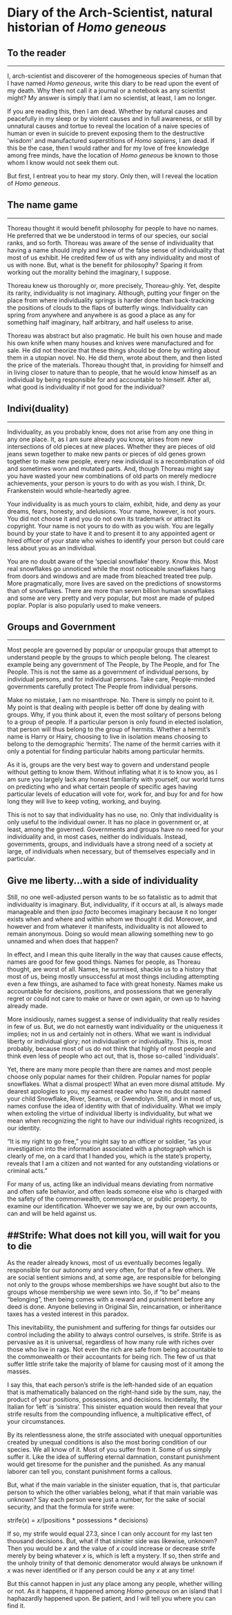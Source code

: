 # Diary of the Arch-Scientist, natural historian of *Homo geneous*	
## To the reader
-----I, arch-scientist and discoverer of the homogeneous species of human that I have named *Homo geneous*, write this diary to be read upon the event of my death. Why then not call it a journal or a notebook as any scientist might? My answer is simply that I am no scientist, at least, I am no longer.	If you are reading this, then I am dead. Whether by natural causes and peacefully in my sleep or by violent causes and in full awareness, or still by unnatural causes and tortue to reveal the location of a naive species of human or even in suicide to prevent exposing them to the destructive 'wisdom' and manufactured superstitions of *Homo sapiens*, I am dead. If this be the case, then I would rather and for my love of free knowledge among free minds, have the location of *Homo geneous* be known to those whom I know would not seek them out.
But first, I entreat you to hear my story. Only then, will I reveal the location of *Homo geneous*.
## The name game-----Thoreau thought it would benefit philosophy for people to have no names. He preferred that we be understood in terms of our species, our social ranks, and so forth. Thoreau was aware of the sense of individuality that having a name should imply and knew of the false sense of individuality that most of us exhibit. He credited few of us with any individuality and most of us with none. But, what is the benefit for philosophy? Sparing it from working out the morality behind the imaginary, I suppose.
	Thoreau knew us thoroughly or, more precisely, Thoreau-ghly. Yet, despite its rarity, individuality is not imaginary. Although, putting your finger on the place from where individuality springs is harder done than back-tracking the positions of clouds to the flaps of butterfly wings. Individuality can spring from anywhere and anywhere is as good a place as any for something half imaginary, half arbitrary, and half useless to arise. Thoreau was abstract but also pragmatic. He built his own house and made his own knife when many houses and knives were manufactured and for sale. He did not theorize that these things should be done by writing about them in a utopian novel. No. He did them, wrote about them, and then listed the price of the materials. Thoreau thought that, in providing for himself and in living closer to nature than to people, that he would know himself as an individual by being responsible for and accountable to himself. After all, what good is individuality if not good for the individual?## Indivi(duality)
-----Individuality, as you probably know, does not arise from any one thing in any one place. It, as I am sure already you know, arises from new intersections of old pieces at new places. Whether they are pieces of old jeans sewn together to make new pants or pieces of old genes grown together to make new people, every new individual is a recombination of old and sometimes worn and mutated parts. And, though Thoreau might say you have wasted your new combinations of old parts on merely mediocre achievements, your person is yours to do with as you wish. I think, Dr. Frankenstein would whole-heartedly agree.Your individuality is as much yours to claim, exhibit, hide, and deny as your dreams, fears, honesty, and delusions. Your name, however, is not yours. You did not choose it and you do not own its trademark or attract its copyright. Your name is not yours to do with as you wish. You are legally bound by your state to have it and to present it to any appointed agent or hired officer of your state who wishes to identify your person but could care less about you as an individual.You are no doubt aware of the ‘special snowflake’ theory. Know this. Most real snowflakes go unnoticed while the most noticeable snowflakes hang from doors and windows and are made from bleached treated tree pulp. More pragmatically, more lives are saved on the predictions of snowstorms than of snowflakes. There are more than seven billion human snowflakes and some are very pretty and very popular, but most are made of pulped poplar. Poplar is also popularly used to make veneers.
## Groups and Government----Most people are governed by popular or unpopular groups that attempt to understand people by the groups to which people belong. The clearest example being any government of The People, by The People, and for The People. This is not the same as a government of individual persons, by individual persons, and for individual persons. Take care, People-minded governments carefully protect The People from individual persons.Make no mistake, I am no misanthrope. No. There is simply no point to it. My point is that dealing with people is better off done by dealing with groups. Why, if you think about it, even the most solitary of persons belong to a group of people. If a particular person is only found in elected isolation, that person will thus belong to the group of hermits. Whether a hermit’s name is Harry or Hairy, choosing to live in isolation means choosing to belong to the demographic ‘hermits’. The name of the hermit carries with it only a potential for finding particular habits among particular hermits.As it is, groups are the very best way to govern and understand people without getting to know them. Without inflating what it is to know you, as I am sure you largely lack any honest familiarity with yourself, our world turns on predicting who and what certain people of specific ages having particular levels of education will vote for, work for, and buy for and for how long they will live to keep voting, working, and buying.This is not to say that individuality has no use, no. Only that individuality is only useful to the individual owner. It has no place in government or, at least, among the governed. Governments and groups have no need for your individuality and, in most cases, neither do individuals. Instead, governments, groups, and individuals have a strong need of a society at large, of individuals when necessary, but of themselves especially and in particular.## Give me liberty...with a side of individualityStill, no one well-adjusted person wants to be so fatalistic as to admit that individuality is imaginary. But, individuality, if it occurs at all, is always made manageable and then *ipso facto* becomes imaginary because it no longer exists when and where and within whom we thought it did. Moreover, and however and from whatever it manifests, individuality is not allowed to remain anonymous. Doing so would mean allowing something new to go unnamed and when does that happen?	In effect, and I mean this quite literally in the way that causes cause effects, names are good for few good things. Names for people, as Thoreau thought, are worst of all. Names, he surmised, shackle us to a history that most of us, being mostly unsuccessful at most things including attempting even a few things, are ashamed to face with great honesty. Names make us accountable for decisions, positions, and possessions that we generally regret or could not care to make or have or own again, or own up to having already made.More insidiously, names suggest a sense of individuality that really resides in few of us. But, we do not earnestly want individuality or the uniqueness it implies; not in us and certainly not in others. What we want is individual liberty or individual glory; not individualism or individuality. This is, most probably, because most of us do not think that highly of most people and think even less of people who act out, that is, those so-called 'individuals'.Yet, there are many more people than there are names and most people choose only popular names for their children. Popular names for poplar snowflakes. What a dismal prospect! What an even more dismal attitude. My dearest apologies to you, my earnest reader who have no doubt named your child Snowflake, River, Seamus, or Gwendolyn. Still, and in most of us, names confuse the idea of identity with that of individuality. What we imply when extoling the virtue of individual liberty is individuality, but what we mean when recognizing the right to have our individual rights recognized, is our identity. “It is my right to go free,” you might say to an officer or soldier, “as your investigation into the information associated with a photograph which is clearly of me, on a card that I handed you, which is the state’s property, reveals that I am a citizen and not wanted for any outstanding violations or criminal acts.”For many of us, acting like an individual means deviating from normative and often safe behavior, and often leads someone else who is charged with the safety of the commonwealth, commonplace, or public property, to examine our identification. Whoever we say we are, by our own accounts, can and will be held against us.
##Strife: What does not kill you, will wait for you to die-----As the reader already knows, most of us eventually becomes legally responsible for our autonomy and very often, for that of a few others. We are social sentient simions and, at some age, are responsible for belonging not only to the groups whose memberships we have sought but also to the groups whose membership we were sewn into. So, if “to be” means “belonging”, then being comes with a reward and punishment before any deed is done. Anyone believing in Original Sin, reincarnation, or inheritance taxes has a vested interest in this paradox.This inevitability, the punishment and suffering for things far outsides our control including the ability to always control ourselves, is strife. Strife is as pervasive as it is universal, regardless of how many rule with riches over those who live in rags. Not even the rich are safe from being accountable to the commonwealth or their accountants for being rich. The few of us that suffer little strife take the majority of blame for causing most of it among the masses. I say this, that each person’s strife is the left-handed side of an equation that is mathematically balanced on the right-hand side by the sum, nay, the product of your positions, possessions, and decisions. Incidentally, the Italian for ‘left’ is ‘sinistra’. This sinister equation would then reveal that your strife results from the compounding influence, a multiplicative effect, of your circumstances.By its relentlessness alone, the strife associated with unequal opportunities created by unequal conditions is also the most boring condition of our species. We all know of it. Most of you suffer from it. Some of us simply suffer it. Like the idea of suffering eternal damnation, constant punishment would get tiresome for the punisher and the punished. As any manual laborer can tell you, constant punishment forms a callous. But, what if the main variable in the sinister equation, that is, that particular person to which the other variables belong, what if that main variable was unknown? Say each person were just a number, for the sake of social security, and that the formula for strife were: 
strife(*x*) = *x*/(positions * possessions * decisions) 

If so, my strife would equal 27.3, since I can only account for my last ten thousand decisions. But, what if that sinister side was likewise, unknown? Then you would be *x* and the value of *x* could increase or decrease strife merely by being whatever *x* is, which is left a mystery. If so, then strife and the unholy trinity of that demonic denomerator would always be unknown if *x* was never identified or if any person could be any *x* at any time!But this cannot happen in just any place among any people, whether willing or not. As it happens, it happened among *Homo geneous* on an island that I haphazardly happened upon. Be patient, and I will tell you where you can find it.